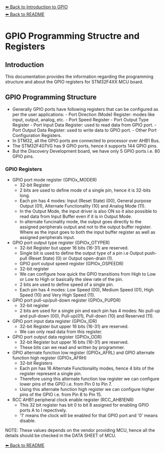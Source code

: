 [⬅️ Back to Introduction to GPIO](./Introduction%20to%20GPIO.md)<br>
[⬅️ Back to README](../README.md)

# GPIO Programming Structre and Registers

## Introduction

This documentation provides the information regarding the programming structure and about the GPIO registers for STM32F4XX MCU board.

## GPIO Programming Structure
- Generally GPIO ports have following registers that can be configured as per the user applications:
		- Port Direction (Mode) Register: modes like input, output, analog, etc.
		- Port Speed Register
		- Port Output Type Register
		- Port Input Data Register: used to read data from GPIO port.
		- Port Output Data Register: used to write data to GPIO port.
		- Other Port Configuration Registers.
- In STM32, all the GPIO ports are connected to processor over AHB1 Bus.
- The STM32F407VG has 9 GPIO ports, hence it supports 144 GPIO pins.
- But the Discovery Development board, we have only 5 GPIO ports i.e. 80 GPIO pins.

### GPIO Registers
- GPIO port mode register (GPIOx_MODER)
	-  32-bit Register
	- 2 bits are used to define mode of a single pin, hence it is 32-bits long.
	- Each pin has 4 modes: Input (Reset State) (00), General purpose Output (01), Alternate Functionality (10) and Analog Mode (11).
	- In the Output Mode, the input driver is also ON so it also possible to read data from Input Buffer even if it is in Output Mode.
	- In alternate funcinality mode, the output goes directly to the assigned peripherals output and not to the output buffer register. Where as the input goes to both the input buffer register as well as assigned peripherals input.
- GPIO port output type register (GPIOx_OTYPER)
	- 32-bit Register but upper 16 bits (16-31) are reserved.
	- Single bit is used to define the output type of a pin i.e Output push-pull (Reset State) (0) or Output open-drain (1).
	- GPIO port output speed register (GPIOx_OSPEEDR)
	- 32-bit register
	- We can configure how quick the GPIO transitions from High to Low or Low to High or basically the slew rate of the pin.
	- 2 bits are used to define speed of a single pin.
	- Each pin has 4 modes: Low Speed (00), Medium Speed (01), High Speed (10) and Very High Speed (11).
- GPIO port pull-up/pull-down register (GPIOx_PUPDR)
	- 32-bit register
	- 2 bits are used for a single pin and each pin has 4 modes: No pull-up and pull-down (00), Pull-up(01), Pull-down (10) and Reserved (11).
- GPIO port input data register (GPIOx_IDR)
	- 32-bit Register but upper 16 bits (16-31) are reserved.
	- We can only read data from this register.
- GPIO port output data register (GPIOx_ODR)
	- 32-bit Register but upper 16 bits (16-31) are reserved.
	- These bits can we read and written by programmer.
- GPIO alternate function low register (GPIOx_AFRL) and GPIO alternate function high register (GPIOx_AFRH)
	- 32-bit Registers
	- Each pin has 16 Alternate Functionality modes, hence 4 bits of the register represent a single pin.
	- Therefore using this alternate function low register we can configure lower pins of the  GPIO i.e. from Pin 0 to Pin 7.
	- Using this alternate function high register we can configure higher pins of the  GPIO i.e. from Pin 8 to Pin 15.
- RCC AHB1 peripheral clock enable register (RCC_AHB1ENR)
	- This 32 bit register has bit 0 to bit 8 assigned for enabling GPIO ports A to I repectively.
	- '1' means the clock will be enabled for that GPIO port and '0' means disable.

NOTE: These values depends on the vendor providing MCU, hence all the details should be checked in the DATA SHEET of MCU.

[⬅️ Back to README](../README.md)
